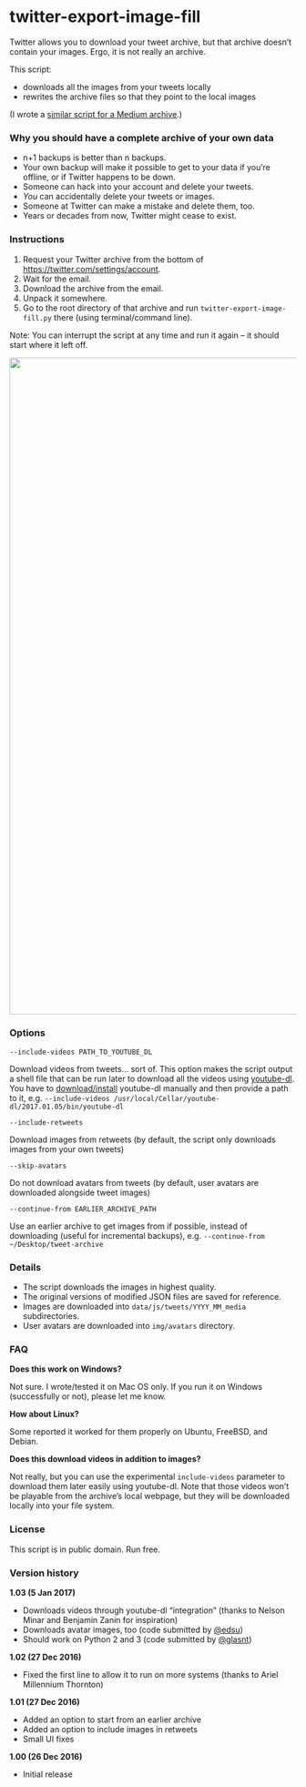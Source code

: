 # twitter-export-image-fill

Twitter allows you to download your tweet archive, but that archive doesn’t contain your images. Ergo, it is not really an archive.

This script:
- downloads all the images from your tweets locally
- rewrites the archive files so that they point to the local images

(I wrote a [similar script for a Medium archive](https://github.com/mwichary/medium-export-image-fill).)


### Why you should have a complete archive of your own data

- n+1 backups is better than n backups.
- Your own backup will make it possible to get to your data if you’re offline, or if Twitter happens to be down.
- Someone can hack into your account and delete your tweets.
- *You* can accidentally delete your tweets or images.
- Someone at Twitter can make a mistake and delete them, too.
- Years or decades from now, Twitter might cease to exist.


### Instructions

1. Request your Twitter archive from the bottom of https://twitter.com/settings/account.
2. Wait for the email.
3. Download the archive from the email.
4. Unpack it somewhere.
5. Go to the root directory of that archive and run `twitter-export-image-fill.py` there (using terminal/command line).

Note: You can interrupt the script at any time and run it again – it should start where it left off.

<img width="1154" src="https://cloud.githubusercontent.com/assets/2061609/21486338/edb3daf4-cb67-11e6-88ca-928b1b017b10.png">


### Options

`--include-videos PATH_TO_YOUTUBE_DL`

Download videos from tweets… sort of. This option makes the script output a shell file that
can be run later to download all the videos using
<a href='https://rg3.github.io/youtube-dl/'>youtube-dl</a>. You have to
<a href='https://rg3.github.io/youtube-dl/download.html'>download/install</a>
youtube-dl manually and then provide a path to it, e.g.
`--include-videos /usr/local/Cellar/youtube-dl/2017.01.05/bin/youtube-dl`

`--include-retweets`

Download images from retweets (by default, the script only downloads images from your own tweets)

`--skip-avatars`

Do not download avatars from tweets (by default, user avatars are downloaded alongside tweet images)

`--continue-from EARLIER_ARCHIVE_PATH`

Use an earlier archive to get images from if possible, instead of downloading (useful for incremental backups), e.g. `--continue-from ~/Desktop/tweet-archive`


### Details

- The script downloads the images in highest quality.
- The original versions of modified JSON files are saved for reference.
- Images are downloaded into `data/js/tweets/YYYY_MM_media` subdirectories.
- User avatars are downloaded into `img/avatars` directory.


### FAQ

**Does this work on Windows?**

Not sure. I wrote/tested it on Mac OS only. If you run it on Windows (successfully or not), please let me know.

**How about Linux?**

Some reported it worked for them properly on Ubuntu, FreeBSD, and Debian.

**Does this download videos in addition to images?**

Not really, but you can use the experimental `include-videos` parameter to download them
later easily using youtube-dl. Note that those videos won’t be playable from the archive’s
local webpage, but they will be downloaded locally into your file system.


### License

This script is in public domain. Run free.


### Version history

**1.03 (5 Jan 2017)**
- Downloads videos through youtube-dl “integration” (thanks to Nelson Minar and Benjamin Zanin for inspiration)
- Downloads avatar images, too (code submitted by <a href='https://github.com/edsu'>@edsu</a>)
- Should work on Python 2 and 3 (code submitted by <a href='https://github.com/glasnt'>@glasnt</a>)

**1.02 (27 Dec 2016)**
- Fixed the first line to allow it to run on more systems (thanks to Ariel Millennium Thornton)

**1.01 (27 Dec 2016)**
- Added an option to start from an earlier archive
- Added an option to include images in retweets
- Small UI fixes

**1.00 (26 Dec 2016)**
- Initial release
